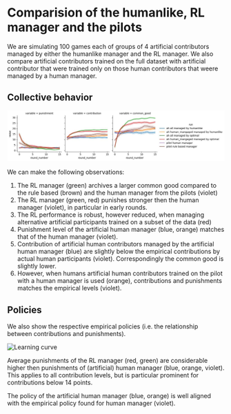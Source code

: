 # Comparision of the humanlike, RL manager and the pilots

We are simulating 100 games each of groups of 4 artificial contributors managed by either
the humanlike manager and the RL manager. We also compare artificial
contributors trained on the full dataset with artificial contributor that were
trained only on those human contributors that weere managed by a human manager.

## Collective behavior

![Learning curve](../notebooks/test_manager/plots/simulate_mixed/comparison_pilot.jpg)

We can make the following observations:
1. The RL manager (green) archives a larger common good compared to the rule based (brown) and the human manager from
   the pilots (violet)
2. The RL manager (green, red) punishes stronger then the human manager (violet), in particular in early rounds.
3. The RL performance is robust, however reduced, when managing alternative
   artificial participants trained on a subset of the data (red)
4. Punishment level of the artificial human manager (blue, orange) matches that
   of the human manager (violet).
5. Contribution of artificial human contributors managed by the artificial human
   manager (blue) are slightly below the empirical contributions by
   actual human participants (violet). Correspondingly the common good is
   slightly lower.
6. However, when humans artificial human contributors trained on the pilot with
   a human manager is used (orange), contributions and punishments matches the empirical
   levels (violet).

## Policies

We also show the respective empirical policies (i.e. the relationship between
contributions and punishments).

![Learning
curve](../notebooks/test_manager/plots/simulate_mixed/comparison_pilot_policy.jpg)

Average punishments of the RL manager (red, green) are considerable higher then punishments
of (artificial) human manager (blue, orange, violet). This applies to all contribution levels, but is
particular prominent for contributions below 14 points.

The policy of the artificial human manager (blue, orange) is well aligned with
the empirical policy found for human manager (violet).

